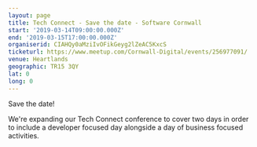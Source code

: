 ```yaml
---
layout: page
title: Tech Connect - Save the date - Software Cornwall
start: '2019-03-14T09:00:00.000Z'
end: '2019-03-15T17:00:00.000Z'
organiserid: CIAHQy0aMziIvOFikGeyg2lZeAC5KxcS
ticketurl: https://www.meetup.com/Cornwall-Digital/events/256977091/
venue: Heartlands 
geographic: TR15 3QY
lat: 0
long: 0
---
```

<p>Save the date!</p> <p>We're expanding our Tech Connect conference to cover two days in order to include a developer focused day alongside a day of business focused activities.</p> 
